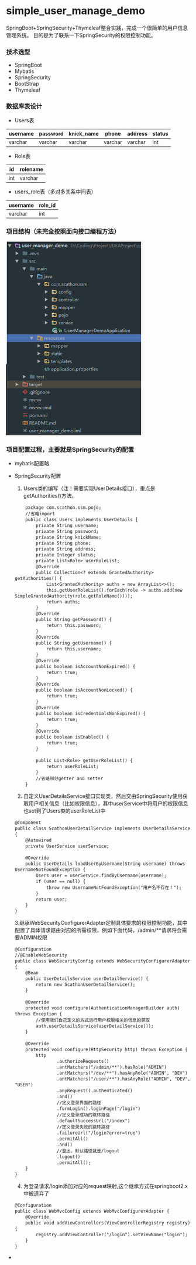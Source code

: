 # simple_user_manage_demo
SpringBoot+SpringSecurity+Thymeleaf整合实践，完成一个很简单的用户信息管理系统。
目的是为了联系一下SpringSecurity的权限控制功能。

### 技术选型
* SpringBoot
* Mybatis
* SpringSecurity
* BootStrap
* Thymeleaf

### 数据库表设计

* Users表

|username|password|knick_name|phone|address|status 
------ | ------ | ------ | ------ | ------ | ------ 
varchar | varchar| varchar| varchar|varchar|int

* Role表

|id|rolename|
----|----|
int|varchar

* users_role表（多对多关系中间表）

|username|role_id
--------|--------
|varchar|int

### 项目结构（未完全按照面向接口编程方法）

![项目结构图片](https://github.com/ScathonLin/img_repo/raw/master/spring_security/user_manage_demo/img01.png)

### 项目配置过程，主要就是SpringSecurity的配置

* mybatis配置略
* SpringSecurity配置
 	1. Users类的编写（注！需要实现UserDetails接口），重点是getAuthorities()方法。
	```
		package com.scathon.ssm.pojo;
		//省略import
		public class Users implements UserDetails {
			private String username;
			private String password;
			private String knickName;
			private String phone;
			private String address;
			private Integer status;
			private List<Role> userRoleList;
			@Override
			public Collection<? extends GrantedAuthority> getAuthorities() {
				List<GrantedAuthority> auths = new ArrayList<>();
				this.getUserRoleList().forEach(role -> auths.add(new SimpleGrantedAuthority(role.getRoleName())));
				return auths;
			}
			@Override
			public String getPassword() {
				return this.password;
			}
			@Override
			public String getUsername() {
				return this.username;
			}
			@Override
			public boolean isAccountNonExpired() {
				return true;
			}
			@Override
			public boolean isAccountNonLocked() {
				return true;
			}
			@Override
			public boolean isCredentialsNonExpired() {
				return true;
			}
			@Override
			public boolean isEnabled() {
				return true;
			}
		
			public List<Role> getUserRoleList() {
				return userRoleList;
			}
			//省略部分getter and setter
		}

	```
 	2. 自定义UserDetailsService接口实现类，然后交由SpringSecurity使用获取用户相关信息（比如权限信息），其中userService中将用户的权限信息也set到了Users类的userRoleList中

	```
	@Component
	public class ScathonUserDetailService implements UserDetailsService {
	    @Autowired
	    private UserService userService;
	
	    @Override
	    public UserDetails loadUserByUsername(String username) throws UsernameNotFoundException {
	        Users user = userService.findByUsername(username);
	        if (user == null) {
	            throw new UsernameNotFoundException("用户名不存在！");
	        }
	        return user;
	    }
	}
	```
	3.继承WebSecurityConfigurerAdapter定制具体要求的权限控制功能，其中配置了具体请求路由对应的所需权限，例如下面代码，/admin/**请求将会需要ADMIN权限

	```
	@Configuration
	//@EnableWebSecurity
	public class WebSecurityConfig extends WebSecurityConfigurerAdapter {
		@Bean
		public UserDetailsService userDetailService() {
			return new ScathonUserDetailService();
		}

		@Override
		protected void configure(AuthenticationManagerBuilder auth) throws Exception {
			//使用我们自己定义的方式进行用户权限相关的信息的获取
			auth.userDetailsService(userDetailService());
		}

		@Override
		protected void configure(HttpSecurity http) throws Exception {
			http
					.authorizeRequests()
					.antMatchers("/admin/**").hasRole("ADMIN")
					.antMatchers("/dev/**").hasAnyRole("ADMIN", "DEV")
					.antMatchers("/user/**").hasAnyRole("ADMIN", "DEV", "USER")
					.anyRequest().authenticated()
					.and()
					//定义登录界面的路径
					.formLogin().loginPage("/login")
					//定义登录成功的跳转路径
					.defaultSuccessUrl("/index")
					//定义登录失败的跳转路径
					.failureUrl("/login?error=true")
					.permitAll()
					.and()
					//登出，默认路径就是/logout
					.logout()
					.permitAll();
		}
	}
	```
	4. 为登录请求/login添加对应的request映射,这个继承方式在springboot2.x中被遗弃了
	```
	@Configuration
	public class WebMvcConfig extends WebMvcConfigurerAdapter {
		@Override
		public void addViewControllers(ViewControllerRegistry registry) {
			registry.addViewController("/login").setViewName("login");
		}
	}
	```
* 